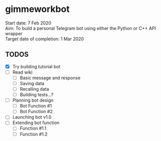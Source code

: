 # gimmeworkbot

Start date: 7 Feb 2020  
Aim: To build a personal Telegram bot using either the Python or C++ API wrapper  
Target date of completion: 1 Mar 2020

## TODOS
- [x] Try building tutorial bot
- [ ] Read wiki
  - [ ] Basic message and response
  - [ ] Saving data
  - [ ] Recalling data
  - [ ] Building tests...?
- [ ] Planning bot design
  - [ ] Bot Function #1
  - [ ] Bot Function #2
- [ ] Launching bot v1.0
- [ ] Extending bot function
  - [ ] Function #1.1
  - [ ] Function #1.2
